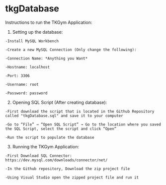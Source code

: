 # tkgDatabase
Instructions to run the TKGym Application:

  1. Setting up the database:
  
    -Install MySQL Workbench
    
    -Create a new MySQL Connection (Only change the following):
    
    -Connection Name: *Anything you Want*
    
    -Hostname: localhost
    
    -Port: 3306
    
    -Username: root
    
    -Password: password
    
      
  2. Opening SQL Script (After creating database):
  
    -First download the script that is located in the Github Repository called "tkgDatabase.sql" and save it to your computer
    
    -Go to “File” → “Open SQL Script” → Go to the location where you saved the SQL Script, select the script and click “Open”
    
    -Run the script to populate the database
    
    
  3. Running the TKGym Application:
 
    -First Download SQL Connector: https://dev.mysql.com/downloads/connector/net/
    
    -In the Github repository, Download the zip project file
    
    -Using Visual Studio open the zipped project file and run it
    
    
